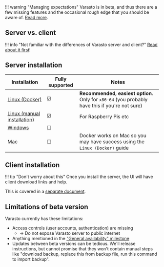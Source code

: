 !!! warning "Managing expectations"
    Varasto is in beta, and thus there are a few missing features and the occasional rough
    edge that you should be aware of. [Read more](#limitations-of-beta-version).

Server vs. client
-----------------

!!! info "Not familiar with the differences of Varasto server and client?"
	[Read about it first](../concepts-ideas-architecture/index.md#client-vs-server)!


Server installation
-------------------

| Installation                | Fully supported | Notes |
|-----------------------------|-----------------|-------|
| [Linux (Docker)](linux-docker.md) | ☑️ | **Recommended, easiest option**. Only for `x86-64` (you probably have this if you're not sure) |
| [Linux (manual installation)](linux-manual.md) | ☑️ | For Raspberry Pis etc |
| [Windows](windows.md)             | ☐ | |
| Mac                               | ☐ | Docker works on Mac so you may have success using the `Linux (Docker)` guide |


Client installation
-------------------

!!! tip "Don't worry about this"
	Once you install the server, the UI will have client download links and help.

This is covered in a [separate document](../using/client/index.md).


Limitations of beta version
---------------------------

Varasto currently has these limitations:

- Access controls (user accounts, authentication) are missing
	* => Do not expose Varasto server to public internet
- Anything mentioned in the
  ["General availability" milestone](https://github.com/function61/varasto/milestone/3)
- Updates between beta versions can be tedious. We'll release instructions, but cannot
  promise that they won't contain manual steps like "download backup, replace this from
  backup file, run this command to import backup".


